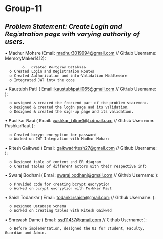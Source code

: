 # Group-11

## *Problem Statement: Create Login and Registration page with varying authority of users.*

•	Madhur Mohare (Email: madhur3019994@gmail.com // Github Username: MemoryMaker1412):

			o	Created Postgres Database  
      o	Created Login and Registration Routes  
      o	Created Authorization and info-Validation Middleware  
      o	Integrated JWT into the code  

•	Kaustubh Patil ( Email: kaustubhpatil065@gmail.com // Github Username: ):

      o	Designed & created the frontend part of the problem statement.  
      o	Designed & created the login page and its validation.  
      o	Designed & created the sign-up page and its validation.  

•	Pushkar Raut ( Email: pushkar_inline6@hotmail.com // Github Username: PushkarRaut ):

      o	Created bcrypt encryption for password  
      o	Worked on JWT Integration with Madhur Mohare  

•	Ritesh Gaikwad ( Email: gaikwadritesh27@gmail.com // Github Username: ):

      o	Designed table of content and ER diagram  
      o	Created tables of different actors with their respective info  

•	Swaraj Bodhani ( Email: swaraj.bodhani@gmail.com // Github Username: ):

      o	Provided code for creating bcrypt encryption  
      o	Worked on bcrypt encryption with Pushkar Raut  

•	Saish Todankar ( Email: todankarsaish@gmail.com // Github Username:  ):

      o	Designed Database Schema  
      o	Worked on creating tables with Ritesh Gaikwad  

•	Shreyash Darne ( Email: ssd11437@gmail.com // Github Username: ):

      o	Before implementation, designed the UI for Student, Faculty, Guardian and Admin.
